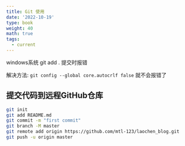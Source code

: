 ```yaml
---
title: Git 使用
date: '2022-10-19'
type: book
weight: 40
math: true
tags:
  - current
---
```




windows系统 git add . 提交时报错

解决方法: `git config --global core.autocrlf false` 就不会报错了

## 提交代码到远程GitHub仓库
```bash
git init
git add README.md
git commit -m "first commit"
git branch -M master
git remote add origin https://github.com/mtl-123/laochen_blog.git
git push -u origin master
```
